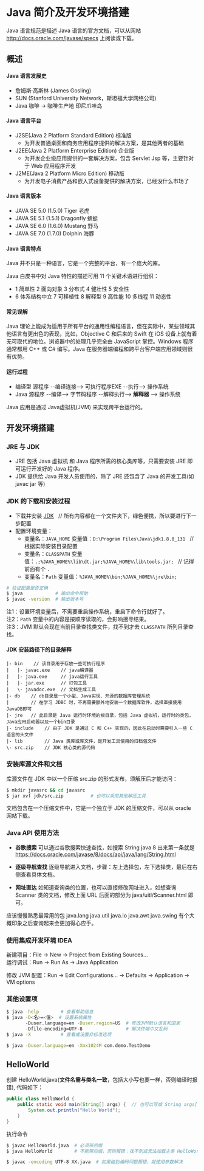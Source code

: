# Java 简介及开发环境搭建

Java 语言规范是描述 Java 语言的官方文档，可以从网站 http://docs.oracle.com/javase/specs 上阅读或下载。

## 概述

#### Java 语言发展史

* 詹姆斯·高斯林 (James Gosling)
* SUN (Stanford University Network，斯坦福大学网络公司)
* Java 咖啡 -> 咖啡生产地 印尼爪哇岛

#### Java 语言平台

* J2SE(Java 2 Platform Standard Edition) 标准版
  * 为开发普通桌面和商务应用程序提供的解决方案，是其他两者的基础
* J2EE(Java 2 Platform Enterprise Edition) 企业版
  * 为开发企业级应用提供的一套解决方案，包含 Servlet Jsp 等，主要针对于 Web 应用程序开发
* J2ME(Java 2 Platform Micro Edition) 移动版
  * 为开发电子消费产品和嵌入式设备提供的解决方案，已经没什么市场了

#### Java 语言版本

* JAVA SE 5.0 (1.5.0) Tiger     老虎
* JAVA SE 5.1 (1.5.1) Dragonfly 蜻蜓
* JAVA SE 6.0 (1.6.0) Mustang   野马
* JAVA SE 7.0 (1.7.0) Dolphin   海豚

#### Java 语言特点

Java 并不只是一种语言，它是一个完整的平台，有一个庞大的库。

Java 白皮书中对 Java 特性的描述可用 11 个关键术语进行组织：
  * 1 简单性 2 面向对象 3 分布式 4 健壮性 5 安全性
  * 6 体系结构中立 7 可移植性 8 解释型 9 高性能 10 多线程 11 动态性

#### 常见误解

Java 理论上能成为适用于所有平台的通用性编程语言，但在实际中，某些领域其他语言有更出色的表现，比如，Objective C 和后来的 Swift 在 iOS 设备上就有着无可取代的地位。浏览器中的处理几乎完全由 JavaScript 掌控。Windows 程序通常都用 C++ 或 C# 编写。Java 在服务器端编程和跨平台客户端应用领域则很有优势。

#### 运行过程

* 编译型 源程序 --编译连接--> 可执行程序EXE --执行--> 操作系统
* Java   源程序 --编译--> 字节码程序 --解释执行--> **解释器** --> 操作系统 

Java 应用是通过 Java虚拟机(JVM) 来实现跨平台运行的。


## 开发环境搭建

### JRE 与 JDK

* JRE 包括 Java 虚拟机 和 Java 程序所需的核心类库等，只需要安装 JRE 即可运行开发好的 Java 程序。
* JDK 提供给 Java 开发人员使用的，除了 JRE 还包含了 Java 的开发工具(如 javac jar 等)

### JDK 的下载和安装过程

* 下载并安装 [JDK](http://www.oracle.com/technetwork/java/javase/downloads/index.html) &nbsp; // 所有内容都在一个文件夹下，绿色便携，所以要进行下一步配置
* 配置环境变量：
  * 变量名：`JAVA_HOME` 变量值：`D:\Program Files\Java\jdk1.8.0_131` &nbsp; // 根据实际安装目录配置
  * 变量名：`CLASSPATH` 变量值：`.;%JAVA_HOME%\lib\dt.jar;%JAVA_HOME%\lib\tools.jar;` &nbsp; // 记得前面有个 `.`
  * 变量名：`Path` 变量值：`%JAVA_HOME%\bin;%JAVA_HOME%\jre\bin;`

```bash
# 验证配置是否正确
$ java            # 输出命令帮助
$ javac -version  # 输出版本号
```

注1：设置环境变量后，不需要重启操作系统，重启下命令行就好了。  
注2：`Path` 变量中的内容是按顺序读取的，会影响搜寻结果。  
注3：JVM 默认会现在当前目录查找类文件，找不到才去 `CLASSPATH` 所列目录查找。

#### JDK 安装路径下的目录解释

```text
|- bin    // 该目录用于存放一些可执行程序
|   |- javac.exe    // java编译器
|   |- java.exe     // java运行工具
|   |- jar.exe      // 打包工具
|   \- javadoc.exe  // 文档生成工具
|- db    // db目录是一个小型、Java实现、开源的数据库管理系统
|        // 在学习 JDBC 时，不再需要额外地安装一个数据库软件，选择直接使用JavaDB即可
|- jre   // 此目录是 Java 运行时环境的根目录，包括 Java 虚拟机，运行时的类包，Java应用启动器以及一个bin目录
|- include    // 由于 JDK 是通过 C 和 C++ 实现的，因此在启动时需要引入一些 C 语言的头文件
|- lib        // Java 类库或库文件，是开发工具使用的归档包文件
\- src.zip    // JDK 核心类的源代码
```

### 安装库源文件和文档

库源文件在 JDK 中以一个压缩 src.zip 的形式发布，须解压后才能访问：

```bash
$ mkdir javasrc && cd javasrc
$ jar xvf jdk/src.zip          # 也可以采用其他解压工具 
```

文档包含在一个压缩文件中，它是一个独立于 JDK 的压缩文件，可以从 oracle 网站下载。

### Java API 使用方法

* __谷歌搜索__
  可以通过谷歌搜索快速查找，如搜索 String java 8 出来第一条就是 https://docs.oracle.com/javase/8/docs/api/java/lang/String.html

* __逐级导航查找__
  逐级导航进入文档，步骤：左上选择包，左下选择类，最后在右侧查看具体文档。

* __网址直达__
  如知道查询类的位置，也可以直接修改网址进入，如想查询 Scanner 类的文档，修改上面 URL 后面的部分为 java/uitl/Scanner.html 即可。

应该慢慢熟悉最常用的包 java.lang java.util java.io java.awt java.swing 有个大概印象之后查询起来会更加得心应手。

### 使用集成开发环境 IDEA

新建项目：File -> New -> Project from Existing Sources...  
运行调试：Run -> Run As -> Java Application

修改 JVM 配置：Run -> Edit Configurations... -> Defaults -> Application -> VM options

### 其他设置项

```bash
$ java -help        # 查看帮助信息
$ java -D<名>=<值>  # 设置系统属性
       -Duser.language=en -Duser.region=US  # 修改JVM默认语言和国家
       -Dfile-encoding=UTF-8                # 解决终端中文乱码
$ java -X           # 查看或设置非标准选项

$ java -Duser.language=en -Xmx1024M com.demo.TestDemo
```


## HelloWorld

创建 HelloWorld.java(**文件名需与类名一致**，包括大小写也要一样，否则编译时报错), 代码如下：

```java
public class HelloWorld {
    public static void main(String[] args) {  // 也可以写成 String args[]，但不常见
        System.out.println("Hello World");
    }
}
```

执行命令

```bash
$ javac HelloWorld.java  # 必须带后缀
$ java HelloWorld        # 不能带后缀，否则报错：找不到或无法加载主类 HelloWorld.class

$ javac -encoding UTF-8 XX.java  # 如果碰到编码问题报错，就使用参数解决
```
